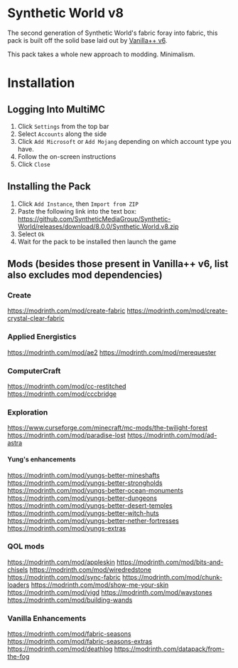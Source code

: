 # Synthetic World v8
The second generation of Synthetic World's fabric foray into fabric, this pack is built off the solid base laid out by [Vanilla++ v6](https://github.com/SyntheticMediaGroup/Vanilla-Plus-Plus/tree/1.19.2).

This pack takes a whole new approach to modding. Minimalism.

# Installation
## Logging Into MultiMC
1) Click `Settings` from the top bar
2) Select `Accounts` along the side
3) Click `Add Microsoft` or `Add Mojang` depending on which account type you have.
4) Follow the on-screen instructions
5) Click `Close`

## Installing the Pack
1. Click `Add Instance`, then `Import from ZIP`
2. Paste the following link into the text box: https://github.com/SyntheticMediaGroup/Synthetic-World/releases/download/8.0.0/Synthetic.World.v8.zip
3. Select `Ok`
4. Wait for the pack to be installed then launch the game

## Mods (besides those present in Vanilla++ v6, list also excludes mod dependencies)
### Create
https://modrinth.com/mod/create-fabric
https://modrinth.com/mod/create-crystal-clear-fabric

### Applied Energistics
https://modrinth.com/mod/ae2
https://modrinth.com/mod/merequester

### ComputerCraft
https://modrinth.com/mod/cc-restitched
https://modrinth.com/mod/cccbridge

### Exploration
https://www.curseforge.com/minecraft/mc-mods/the-twilight-forest
https://modrinth.com/mod/paradise-lost
https://modrinth.com/mod/ad-astra

#### Yung's enhancements
https://modrinth.com/mod/yungs-better-mineshafts
https://modrinth.com/mod/yungs-better-strongholds
https://modrinth.com/mod/yungs-better-ocean-monuments
https://modrinth.com/mod/yungs-better-dungeons
https://modrinth.com/mod/yungs-better-desert-temples
https://modrinth.com/mod/yungs-better-witch-huts
https://modrinth.com/mod/yungs-better-nether-fortresses
https://modrinth.com/mod/yungs-extras

### QOL mods
https://modrinth.com/mod/appleskin
https://modrinth.com/mod/bits-and-chisels
https://modrinth.com/mod/wiredredstone
https://modrinth.com/mod/sync-fabric
https://modrinth.com/mod/chunk-loaders
https://modrinth.com/mod/show-me-your-skin
https://modrinth.com/mod/yigd
https://modrinth.com/mod/waystones
https://modrinth.com/mod/building-wands

### Vanilla Enhancements
https://modrinth.com/mod/fabric-seasons
https://modrinth.com/mod/fabric-seasons-extras
https://modrinth.com/mod/deathlog
https://modrinth.com/datapack/from-the-fog
